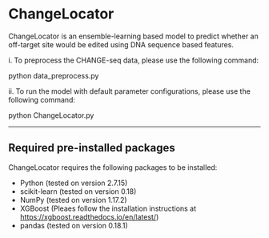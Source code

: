# ChangeLocator
ChangeLocator is an ensemble-learning based model to predict whether an off-target site would be edited using DNA sequence based features.

i. To preprocess the CHANGE-seq data, please use the following command:

python data_preprocess.py

ii. To run the model with default parameter configurations, please use the following command:

python ChangeLocator.py

************************************************************************************
## Required pre-installed packages
ChangeLocator requires the following packages to be installed:
- Python (tested on version 2.7.15)
- scikit-learn (tested on version 0.18)
- NumPy (tested on version 1.17.2)
- XGBoost (Pleaes follow the installation instructions at https://xgboost.readthedocs.io/en/latest/)
- pandas (tested on version 0.18.1)
